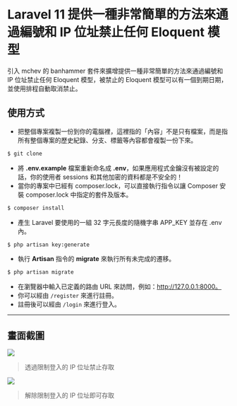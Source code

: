 # Laravel 11 提供一種非常簡單的方法來通過編號和 IP 位址禁止任何 Eloquent 模型

引入 mchev 的 banhammer 套件來擴增提供一種非常簡單的方法來通過編號和 IP 位址禁止任何 Eloquent 模型，被禁止的 Eloquent 模型可以有一個到期日期，並使用排程自動取消禁止。

## 使用方式
- 把整個專案複製一份到你的電腦裡，這裡指的「內容」不是只有檔案，而是指所有整個專案的歷史紀錄、分支、標籤等內容都會複製一份下來。
```sh
$ git clone
```
- 將 __.env.example__ 檔案重新命名成 __.env__，如果應用程式金鑰沒有被設定的話，你的使用者 sessions 和其他加密的資料都是不安全的！
- 當你的專案中已經有 composer.lock，可以直接執行指令以讓 Composer 安裝 composer.lock 中指定的套件及版本。
```sh
$ composer install
```
- 產生 Laravel 要使用的一組 32 字元長度的隨機字串 APP_KEY 並存在 .env 內。
```sh
$ php artisan key:generate
```
- 執行 __Artisan__ 指令的 __migrate__ 來執行所有未完成的遷移。
```sh
$ php artisan migrate
```
- 在瀏覽器中輸入已定義的路由 URL 來訪問，例如：http://127.0.0.1:8000。
- 你可以經由 `/register` 來進行註冊。
- 註冊後可以經由 `/login` 來進行登入。

----

## 畫面截圖
![](https://i.imgur.com/30yVL9W.png)
> 透過限制登入的 IP 位址禁止存取

![](https://i.imgur.com/WVYFHoi.png)
> 解除限制登入的 IP 位址即可存取
